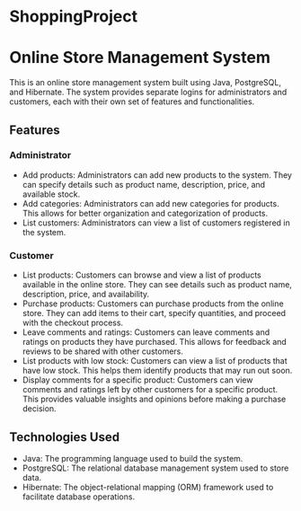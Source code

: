 # ShoppingProject
# Online Store Management System

This is an online store management system built using Java, PostgreSQL, and Hibernate. The system provides separate logins for administrators and customers, each with their own set of features and functionalities.

## Features

### Administrator

- Add products: Administrators can add new products to the system. They can specify details such as product name, description, price, and available stock.
- Add categories: Administrators can add new categories for products. This allows for better organization and categorization of products.
- List customers: Administrators can view a list of customers registered in the system.

### Customer

- List products: Customers can browse and view a list of products available in the online store. They can see details such as product name, description, price, and availability.
- Purchase products: Customers can purchase products from the online store. They can add items to their cart, specify quantities, and proceed with the checkout process.
- Leave comments and ratings: Customers can leave comments and ratings on products they have purchased. This allows for feedback and reviews to be shared with other customers.
- List products with low stock: Customers can view a list of products that have low stock. This helps them identify products that may run out soon.
- Display comments for a specific product: Customers can view comments and ratings left by other customers for a specific product. This provides valuable insights and opinions before making a purchase decision.

## Technologies Used

- Java: The programming language used to build the system.
- PostgreSQL: The relational database management system used to store data.
- Hibernate: The object-relational mapping (ORM) framework used to facilitate database operations.

